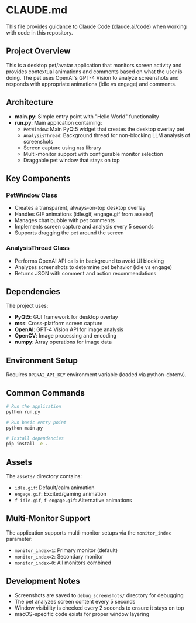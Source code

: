 # CLAUDE.md

This file provides guidance to Claude Code (claude.ai/code) when working with code in this repository.

## Project Overview

This is a desktop pet/avatar application that monitors screen activity and provides contextual animations and comments based on what the user is doing. The pet uses OpenAI's GPT-4 Vision to analyze screenshots and responds with appropriate animations (idle vs engage) and comments.

## Architecture

- **main.py**: Simple entry point with "Hello World" functionality
- **run.py**: Main application containing:
  - `PetWindow`: Main PyQt5 widget that creates the desktop overlay pet
  - `AnalysisThread`: Background thread for non-blocking LLM analysis of screenshots
  - Screen capture using `mss` library
  - Multi-monitor support with configurable monitor selection
  - Draggable pet window that stays on top

## Key Components

### PetWindow Class
- Creates a transparent, always-on-top desktop overlay
- Handles GIF animations (idle.gif, engage.gif from assets/)
- Manages chat bubble with pet comments
- Implements screen capture and analysis every 5 seconds
- Supports dragging the pet around the screen

### AnalysisThread Class
- Performs OpenAI API calls in background to avoid UI blocking
- Analyzes screenshots to determine pet behavior (idle vs engage)
- Returns JSON with comment and action recommendations

## Dependencies

The project uses:
- **PyQt5**: GUI framework for desktop overlay
- **mss**: Cross-platform screen capture
- **OpenAI**: GPT-4 Vision API for image analysis
- **OpenCV**: Image processing and encoding
- **numpy**: Array operations for image data

## Environment Setup

Requires `OPENAI_API_KEY` environment variable (loaded via python-dotenv).

## Common Commands

```bash
# Run the application
python run.py

# Run basic entry point
python main.py

# Install dependencies
pip install -e .
```

## Assets

The `assets/` directory contains:
- `idle.gif`: Default/calm animation
- `engage.gif`: Excited/gaming animation 
- `f-idle.gif`, `f-engage.gif`: Alternative animations

## Multi-Monitor Support

The application supports multi-monitor setups via the `monitor_index` parameter:
- `monitor_index=1`: Primary monitor (default)
- `monitor_index=2`: Secondary monitor
- `monitor_index=0`: All monitors combined

## Development Notes

- Screenshots are saved to `debug_screenshots/` directory for debugging
- The pet analyzes screen content every 5 seconds
- Window visibility is checked every 2 seconds to ensure it stays on top
- macOS-specific code exists for proper window layering